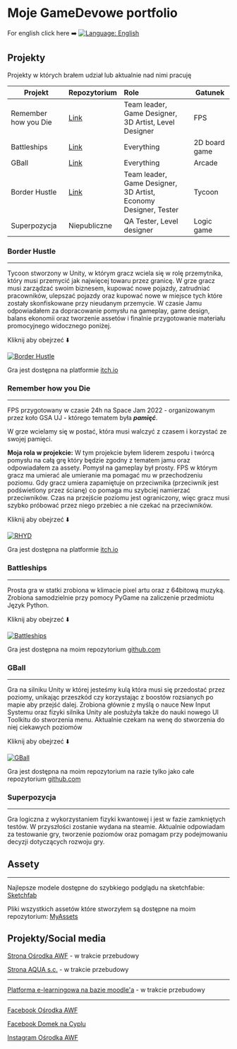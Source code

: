 # Moje GameDevowe portfolio
For english click here ➡️ [![Language: English](https://img.shields.io/badge/language-english-blue)](README_EN.md)
## Projekty
Projekty w których brałem udział lub aktualnie nad nimi pracuję

| Projekt	 	           | Repozytorium                                                             | Role                                                            | Gatunek       |
|----------------------|--------------------------------------------------------------------------|:----------------------------------------------------------------|---------------|
| Remember how you Die | [Link](https://github.com/Kimel-PK/Remember_How_You_Die_SpaceJam2022)    | Team leader, Game Designer, 3D Artist, Level Designer           | FPS           |
| Battleships          | [Link](https://github.com/Tymiec/Battleships)                            | Everything                                                      | 2D board game |
| GBall                | [Link](https://github.com/Tymiec/GBall)                                  | Everything                                                      | Arcade        |
| Border Hustle        | [Link](https://github.com/OldLord-dev/Border-Hustle/tree/space-jam-2023) | Team leader, Game Designer, 3D Artist, Economy Designer, Tester | Tycoon        |
| Superpozycja         | Niepubliczne                                                             | QA Tester, Level designer                                       | Logic game    |


### Border Hustle
_________________
Tycoon stworzony w Unity, w którym gracz wciela się w rolę przemytnika, który musi przemycić jak najwięcej towaru przez granicę.
W grze gracz musi zarządzać swoim biznesem, kupować nowe pojazdy, zatrudniać pracowników, ulepszać pojazdy oraz kupować nowe w miejsce tych które zostały skonfiskowane przy nieudanym przemycie.
W czasie Jamu odpowiadałem za dopracowanie pomysłu na gameplay, game design, balans ekonomii oraz tworzenie assetów i finalnie przygotowanie materiału promocyjnego widocznego poniżej.

Kliknij aby obejrzeć ⬇️

[![Border Hustle](https://img.youtube.com/vi/mDIgnPSH58s/0.jpg)](https://www.youtube.com/watch?v=mDIgnPSH58s)

Gra jest dostępna na platformie [itch.io](https://kimel.itch.io/border-hustle)

### Remember how you Die
_________________

FPS przygotowany w czasie 24h na Space Jam 2022 - organizowanym przez koło GSA UJ - którego tematem była **_pamięć_**.

W grze wcielamy się w postać, która musi walczyć z czasem i korzystać ze swojej pamięci.

**Moja rola w projekcie:**
W tym projekcie byłem liderem zespołu i twórcą pomysłu na całą grę który będzie zgodny z tematem jamu oraz odpowiadałem za assety.
Pomysł na gameplay był prosty. FPS w którym gracz ma umierać ale umieranie ma pomagać mu w przechodzeniu poziomu.
Gdy gracz umiera zapamiętuje on przeciwnika (przeciwnik jest podświetlony przez ścianę) co pomaga mu szybciej namierzać przeciwników.
Czas na przejście poziomu jest ograniczony, więc gracz musi szybko próbować przez niego przebiec a nie czekać na przeciwników.

Kliknij aby obejrzeć ⬇️

[![RHYD](https://img.youtube.com/vi/86KZ4Nj9hCU/0.jpg)](https://www.youtube.com/watch?v=86KZ4Nj9hCU)

Gra jest dostępna na platformie [itch.io](https://tymiec1337.itch.io/remember-how-you-die)


### Battleships
_________________
Prosta gra w statki zrobiona w klimacie pixel artu oraz z 64bitową muzyką.
Zrobiona samodzielnie przy pomocy PyGame na zaliczenie przedmiotu Język Python.

Kliknij aby obejrzeć ⬇️

[![Battleships](https://img.youtube.com/vi/Qukui6VCXMo/0.jpg)](https://www.youtube.com/watch?v=Qukui6VCXMo)

Gra jest dostępna na moim repozytorium [github.com](https://github.com/Tymiec/Battleships/releases/tag/v0.9.1)

### GBall
_________________
Gra na silniku Unity w której jesteśmy kulą która musi się przedostać przez poziomy, unikając przeszkód czy korzystając z boostów rozsianych po mapie aby przejść dalej.
Zrobiona głównie z myślą o nauce New Input Systemu oraz fizyki silnika Unity ale posłużyła także do nauki nowego UI Toolkitu do stworzenia menu.
Aktualnie czekam na wenę do stworzenia do niej ciekawych poziomów

Kliknij aby obejrzeć ⬇️

[![GBall](https://img.youtube.com/vi/HjbvXNWpHyQ/0.jpg)](https://www.youtube.com/watch?v=HjbvXNWpHyQ)

Gra jest dostępna na moim repozytorium na razie tylko jako całe repozytorium [github.com](https://github.com/Tymiec/GBall)


### Superpozycja
_________________

Gra logiczna z wykorzystaniem fizyki kwantowej i jest w fazie zamkniętych testów. W przyszłości zostanie wydana na steamie.
Aktualnie odpowiadam za testowanie gry, tworzenie poziomów oraz pomagam przy podejmowaniu decyzji dotyczących rozwoju gry.

## Assety
_________________

Najlepsze modele dostępne do szybkiego podglądu na sketchfabie:
[Sketchfab](https://sketchfab.com/tymiec/models)

Pliki wszystkich assetów które stworzyłem są dostępne na moim repozytorium:
[MyAssets](https://github.com/Tymiec/MyAssets)
<!-- Tutaj będzie link do showcase'u tej strony -->

## Projekty/Social media

[Strona Ośrodka AWF](https://osrodekawf.pl/) - w trakcie przebudowy

[Strona AQUA s.c.](https://aquacs.pl/) - w trakcie przebudowy
___

[Platforma e-learningowa na bazie moodle'a](https://szkolenia.aquacs.pl/) - w trakcie przebudowy

___
[Facebook Ośrodka AWF](https://www.facebook.com/osrodekawf)

[Facebook Domek na Cyplu](https://www.facebook.com/domeknacyplu)

[Instagram Ośrodka AWF](https://www.instagram.com/osrodekawf/)
